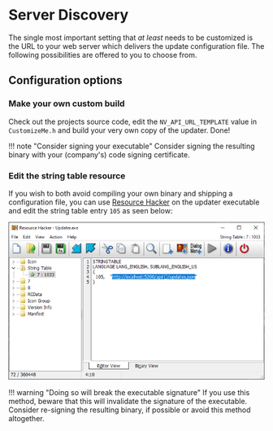 # Server Discovery

The single most important setting that *at least* needs to be customized is the URL to your web server which delivers the update configuration file. The following possibilities are offered to you to choose from.

## Configuration options

### Make your own custom build

Check out the projects source code, edit the `NV_API_URL_TEMPLATE` value in `CustomizeMe.h` and build your very own copy of the updater. Done!

!!! note "Consider signing your executable"
    Consider signing the resulting binary with your (company's) code signing certificate.

### Edit the string table resource

If you wish to both avoid compiling your own binary and shipping a configuration file, you can use [Resource Hacker](https://angusj.com/resourcehacker/) on the updater executable and edit the string table entry `105` as seen below:

![ResourceHacker_LYM3c3MEtm.png](images/ResourceHacker_LYM3c3MEtm.png)

!!! warning "Doing so will break the executable signature"
    If you use this method, beware that this will invalidate the signature of the executable.  
    Consider re-signing the resulting binary, if possible or avoid this method altogether.
